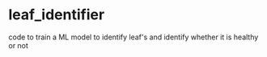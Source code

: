 # leaf_identifier
code to train a ML model to identify leaf's and identify whether it is healthy or not





